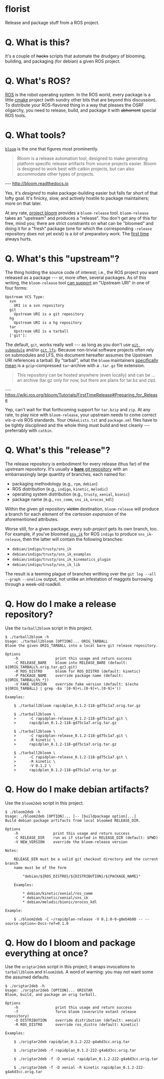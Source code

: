 florist
=======

Release and package stuff from a ROS project.

# Q. What is this?

It's a couple of ~~hacks~~ scripts that automate the drudgery of blooming,
building, and packaging (for debian) a given ROS project.

# Q. What's ROS?

[ROS][ros] is the robot operating system. In the ROS world, every package is a
little [cmake][cmake] project (with sundry other bits that are beyond this
discussion). To distribute your ROS-flavored thing in a way that pleases the
OSRF oligarchy, you need to release, build, and package it with ~~abhorrent~~
special ROS tools.

# Q. What tools?

[`bloom`][wiki-bloom] is the one that figures most prominently.

> Bloom is a release automation tool, designed to make generating platform
> specific release artifacts from source projects easier. Bloom is designed to
> work best with catkin projects, but can also accommodate other types of
> projects.

--- http://bloom.readthedocs.io

Yes, it's _designed_ to make package-building easier but falls far short of
that lofty goal. It's finicky, slow, and actively hostile to package
maintainers; more on that later.

At any rate, [project bloom][project-bloom] provides a `bloom-release`
tool. `bloom-release` takes an "upstream" and produces a "release". You don't
get any of this for free, mind you; there are strict constraints on what can be
"bloomed" and doing it for a "fresh" package (one for which the corresponding
`-release` repository does not yet exist) is a *lot* of preparatory work. The
[first time][first-time] always hurts.

# Q. What's this "upstream"?

The thing holding the source code of interest; i.e., the ROS project you want
released as a package --- or, more often, several packages. As of this writing,
the `bloom-release` tool [can support][first-time-config] an "Upstream URI" in
one of four forms:

    Upstream VCS Type:
      svn
        URI is a svn repository
      git
        Upstream URI is a git repository
      hg
        Upstream URI is a hg repository
      tar
        Upstream URI is a tarball
      ['git']:

The default, `git`, works really well --- as long as you don't use [`git
submodule`][git-submodule] and/or [`git lfs`][git-lfs]. Because non-trivial
software projects often rely on submodules and LFS, this document hereafter
assumes the Upstream URI references a tarball. By "tarball", what the `bloom`
maintainers [specifically mean][targz-specifically] is a `gzip`-compressed
`tar`-archive with a `.tar.gz` file extension.

> This repository can be hosted anywhere (even locally) and can be ... an
> archive (tar.gz only for now, but there are plans for tar.bz and zip).

--- https://wiki.ros.org/bloom/Tutorials/FirstTimeRelease#Preparing_for_Release

Yep, can't wait for that forthcoming support for `tar.bzip` and `zip`. At any
rate, to play nice with `bloom-release`, your upstream needs to come correct
*vis-a-vis* ROS standards. Your `CMakeLists.txt` and `package.xml` files have
to be tightly disciplined and the whole thing must build and test cleanly ---
preferrably with `catkin`.

[git-submodule]:https://git-scm.com/book/en/v2/Git-Tools-Submodules
[git-lfs]:https://git-lfs.github.com/
[targz-specifically]:https://github.com/ros-infrastructure/bloom/commit/b3f59bfc03e00806451ad2b054819291a45844f2#diff-43085dccbe9f83cd09c4636a5543faacR288


# Q. What's this "release"?

The release repository is embodiment for every release (thus far) of the
upstream repository. It's usually a [**bare** git repository][git-init-bare]
with an embarrassingly large quantity of branches, each named for:

* packaging methodology (e.g., `rpm`, `debian`)
* ROS distribution (e.g., `indigo`, `kinetic`, `melodic`)
* operating system distribution (e.g., `trusty`, `xenial`, `bionic`)
* package name (e.g., `ros_comm`, `sns_ik`, `orocos_kdl`)

Within the given git repository ~~victim~~ destination, `bloom-release` will
produce a branch for each element of the _cartesian expansion_ of the
aforementioned attributes.

Worse still, for a given package, every _sub-project_ gets its own branch,
too. For example, if you've bloomed [`sns_ik`][gh-sns-ik] for ROS `indigo` to
produce `sns_ik-release`, then the latter will contain the following branches:

* `debian/indigo/trusty/sns_ik`
* `debian/indigo/trusty/sns_ik_examples`
* `debian/indigo/trusty/sns_ik_kinematics_plugin`
* `debian/indigo/trusty/sns_ik_lib`

The result is a teeming plague of branches writhing over the `git log --all
--graph --oneline` output, not unlike an infestation of maggots burrowing
through a week-old roadkill.

[git-init-bare]:https://git-scm.com/docs/git-init#Documentation/git-init.txt---bare
[gh-sns-ik]:https://github.com/RethinkRobotics-opensource/sns_ik

# Q. How do I make a release repository?

Use the `tarball2bloom` script in this project.

    $ ./tarball2bloom -h
    Usage: ./tarball2bloom [OPTION]... ORIG_TARBALL
    Bloom the given ORIG_TARBALL into a local bare git release repository.

    Options
        -h                 print this usage and return success
        -C RELEASE_BARE    bloom into RELEASE_BARE (default: ${ORIG_TARBALL%.orig.tar.gz}.git)
        -R ROS_DISTRO      bloom for ROS_DISTRO (default: kinetic)
        -P PACKAGE_NAME    override package name (default: ${ORIG_TARBALL%%_*})
        -V FAKE_VERSION    override fake version (default: $(echo ${ORIG_TARBALL} | grep -Eo '[0-9]+\.[0-9]+\.[0-9]+'))

    Examples:

        $ ./tarball2bloom rapidplan_0.1.2-118-gd75c1a7.orig.tar.gz

        $ ./tarball2bloom \
        >      -C rapidplan-release_0.1.2-118-gd75c1a7.git \
        >      rapidplan_0.1.2-118-gd75c1a7.orig.tar.gz

        $ ./tarball2bloom \
        >      -C rapidplan-release_0.1.2-118-gd75c1a7.git \
        >      -R kinetic \
        >      rapidplan_0.1.2-118-gd75c1a7.orig.tar.gz

        $ ./tarball2bloom \
        >      -C rapidplan-release_0.1.2-118-gd75c1a7.git \
        >      -R kinetic \
        >      -V 0.1.2 \
        >      rapidplan_0.1.2-118-gd75c1a7.orig.tar.gz


# Q. How do I make debian artifacts?

Use the `bloom2deb` script in this project.

    $ ./bloom2deb -h
    Usage: ./bloom2deb [OPTION]... [-- [buildpackage option]...]
    Build debian package artifacts from local bloomed RELEASE_DIR.

    Options
        -h                print this usage and return success
        -C RELEASE_DIR    run as if started in RELEASE_DIR (default: $PWD)
        -V NEW_VERSION    override the bloom-release version

    Notes:

        RELEASE_DIR must be a valid git checkout directory and the current branch
        name must be of the form

            "debian/${ROS_DISTRO}/${DISTRIBUTION}/${PACKAGE_NAME}"

        Examples:

            * debian/kinetic/xenial/ros_comm
            * debian/kinetic/xenial/sns_ik
            * debian/melodic/bionic/orocos_kdl

    Example:

        $ ./bloom2deb -C ~/rapidplan-release -V 0.1.0-9-g8eb4b80 -- --source-option=-Dvcs-ref=0.1.0


# Q. How do I bloom and package everything at once?

Use the `origtar2deb` script in this project; it wraps invocations to
`tarball2bloom` and `bloom2deb`. A word of warning: you may not want some the
assumed defaults.

    $ ./origtar2deb -h
    Usage: ./origtar2deb [OPTION]... ORIGTAR
    Bloom, build, and package an orig tarball.

    Options
        -h                 print this usage and return success
        -f                 force bloom (overwrite extant release repository)
        -D DISTRIBUTION    override distribution (default: xenial)
        -R ROS_DISTRO      override ros_distro (default: kinetic)

    Examples:

        $ ./origtar2deb rapidplan_0.1.2-222-g4a6d3cc.orig.tar

        $ ./origtar2deb -f rapidplan_0.1.2-222-g4a6d3cc.orig.tar

        $ ./origtar2deb -f -D xenial rapidplan_0.1.2-222-g4a6d3cc.orig.tar

        $ ./origtar2deb -f -D xenial -R kinetic rapidplan_0.1.2-222-g4a6d3cc.orig.tar


[ros]:http://www.ros.org
[cmake]:https://cmake.org
[wiki-bloom]:http://wiki.ros.org/bloom
[project-bloom]:https://pypi.org/project/bloom
[first-time]:http://wiki.ros.org/bloom/Tutorials/FirstTimeRelease
[first-time-config]:https://wiki.ros.org/bloom/Tutorials/FirstTimeRelease#Configure_a_Release_Track
